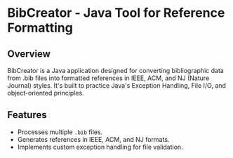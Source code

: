 # BibCreator - Java Tool for Reference Formatting

## Overview
BibCreator is a Java application designed for converting bibliographic data from .bib files into formatted references in IEEE, ACM, and NJ (Nature Journal) styles. It's built to practice Java's Exception Handling, File I/O, and object-oriented principles.

## Features
- Processes multiple `.bib` files.
- Generates references in IEEE, ACM, and NJ formats.
- Implements custom exception handling for file validation.
